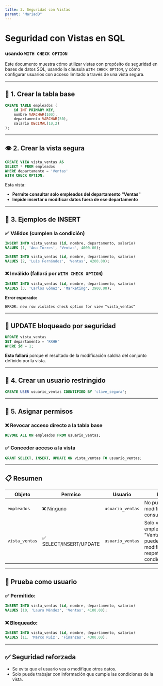 ```yaml
---
title: 3. Seguridad con Vistas
parent: "MariadD"
---
```

# Seguridad con Vistas en SQL 

### usando `WITH CHECK OPTION`

Este documento muestra cómo utilizar vistas con propósito de seguridad en bases de datos SQL, usando la cláusula `WITH CHECK OPTION`, y cómo configurar usuarios con acceso limitado a través de una vista segura.

---

## 🧱 1. Crear la tabla base

```sql
CREATE TABLE empleados (
    id INT PRIMARY KEY,
    nombre VARCHAR(100),
    departamento VARCHAR(50),
    salario DECIMAL(10,2)
);
```

---

## 👁 2. Crear la vista segura

```sql
CREATE VIEW vista_ventas AS
SELECT * FROM empleados
WHERE departamento = 'Ventas'
WITH CHECK OPTION;
```

Esta vista:

- **Permite consultar solo empleados del departamento "Ventas"**
- **Impide insertar o modificar datos fuera de ese departamento**

---

## 🧪 3. Ejemplos de INSERT

### ✅ Válidos (cumplen la condición)

```sql
INSERT INTO vista_ventas (id, nombre, departamento, salario)
VALUES (1, 'Ana Torres', 'Ventas', 4000.00);

INSERT INTO vista_ventas (id, nombre, departamento, salario)
VALUES (2, 'Luis Fernández', 'Ventas', 4200.00);
```

### ❌ Inválido (fallará por `WITH CHECK OPTION`)

```sql
INSERT INTO vista_ventas (id, nombre, departamento, salario)
VALUES (3, 'Carlos Gómez', 'Marketing', 3900.00);
```

**Error esperado:**
```
ERROR: new row violates check option for view "vista_ventas"
```

---

## 🔄 UPDATE bloqueado por seguridad

```sql
UPDATE vista_ventas
SET departamento = 'RRHH'
WHERE id = 1;
```

**Esto fallará** porque el resultado de la modificación saldría del conjunto definido por la vista.

---

## 👤 4. Crear un usuario restringido

```sql
CREATE USER usuario_ventas IDENTIFIED BY 'clave_segura';
```


---

## 🔐 5. Asignar permisos

### ❌ Revocar acceso directo a la tabla base

```sql
REVOKE ALL ON empleados FROM usuario_ventas;
```

### ✅ Conceder acceso a la vista

```sql
GRANT SELECT, INSERT, UPDATE ON vista_ventas TO usuario_ventas;
```

---

## 📋 Resumen

| Objeto          | Permiso        | Usuario          | Efecto                                    |
|-----------------|----------------|------------------|--------------------------------------------|
| `empleados`     | ❌ Ninguno     | `usuario_ventas` | No puede ver, modificar ni consultar       |
| `vista_ventas`  | ✅ SELECT/INSERT/UPDATE | `usuario_ventas` | Solo ve empleados de "Ventas", y solo puede modificar/insertar respetando esa condición |

---

## 🧪 Prueba como usuario

### ✅ Permitido:

```sql
INSERT INTO vista_ventas (id, nombre, departamento, salario)
VALUES (10, 'Laura Méndez', 'Ventas', 4100.00);
```

### ❌ Bloqueado:

```sql
INSERT INTO vista_ventas (id, nombre, departamento, salario)
VALUES (11, 'Marco Ruiz', 'Finanzas', 4300.00);
```

---

## ✅ Seguridad reforzada

- Se evita que el usuario vea o modifique otros datos.
- Solo puede trabajar con información que cumple las condiciones de la vista.
